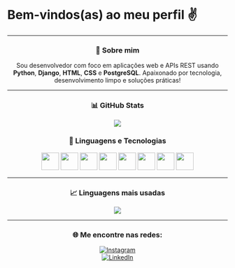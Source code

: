 # Bem-vindos(as) ao meu perfil ✌️

---

<div align="center">

### 🚀 Sobre mim

Sou desenvolvedor com foco em aplicações web e APIs REST usando **Python**, **Django**, **HTML**, **CSS** e **PostgreSQL**. Apaixonado por tecnologia, desenvolvimento limpo e soluções práticas!

---

### 📊 GitHub Stats

<img src="https://github-readme-stats.vercel.app/api?username=SEU_USUARIO_AQUI&show_icons=true&theme=tokyonight&count_private=true"/>

### 🧠 Linguagens e Tecnologias

<img src="https://cdn.jsdelivr.net/gh/devicons/devicon/icons/python/python-original.svg" width="40"/>
<img src="https://cdn.jsdelivr.net/gh/devicons/devicon/icons/django/django-plain.svg" width="40"/>
<img src="https://cdn.jsdelivr.net/gh/devicons/devicon/icons/html5/html5-original.svg" width="40"/>
<img src="https://cdn.jsdelivr.net/gh/devicons/devicon/icons/css3/css3-original.svg" width="40"/>
<img src="https://cdn.jsdelivr.net/gh/devicons/devicon/icons/postgresql/postgresql-original.svg" width="40"/>
<img src="https://cdn.jsdelivr.net/gh/devicons/devicon/icons/mysql/mysql-original.svg" width="40"/>
<img src="https://cdn.jsdelivr.net/gh/devicons/devicon/icons/git/git-original.svg" width="40"/>
<img src="https://cdn.jsdelivr.net/gh/devicons/devicon/icons/github/github-original.svg" width="40"/>

---

### 📈 Linguagens mais usadas

<img src="https://github-readme-stats.vercel.app/api/top-langs/?username=SEU_USUARIO_AQUI&layout=compact&theme=tokyonight"/>

---

### 🌐 Me encontre nas redes:

[![Instagram](https://img.shields.io/badge/Instagram-E4405F?style=for-the-badge&logo=instagram&logoColor=white)](https://instagram.com/hclaudinoo)  
[![LinkedIn](https://img.shields.io/badge/LinkedIn-0077B5?style=for-the-badge&logo=linkedin&logoColor=white)](https://www.linkedin.com/in/henrique-claudino)

</div>
